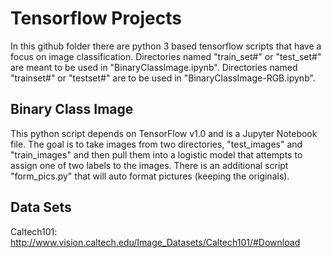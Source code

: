 # Tensorflow Projects
In this github folder there are python 3 based tensorflow scripts that have a focus on image classification. Directories named "train_set#" or "test_set#" are meant to be used in "BinaryClassImage.ipynb". Directories named "trainset#" or "testset#" are to be used in "BinaryClassImage-RGB.ipynb".
## Binary Class Image
This python script depends on TensorFlow v1.0 and is a Jupyter Notebook file. The goal is to take images from two directories, "test_images" and "train_images" and then pull them into a logistic model that attempts to assign one of two labels to the images. There is an additional script "form_pics.py" that will auto format pictures (keeping the originals). 
## Data Sets
Caltech101:
http://www.vision.caltech.edu/Image_Datasets/Caltech101/#Download
